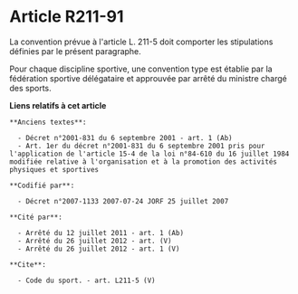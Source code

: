 # Article R211-91

La convention prévue à l'article L. 211-5 doit comporter les stipulations définies par le présent paragraphe. 

Pour chaque discipline sportive, une convention type est établie par la fédération sportive délégataire et approuvée par
arrêté du ministre chargé des sports.

**Liens relatifs à cet article**

	**Anciens textes**:

	  - Décret n°2001-831 du 6 septembre 2001 - art. 1 (Ab)
	  - Art. 1er du décret n°2001-831 du 6 septembre 2001 pris pour l'application de l'article 15-4 de la loi n°84-610 du 16 juillet 1984 modifiée relative à l'organisation et à la promotion des activités physiques et sportives

	**Codifié par**:

	  - Décret n°2007-1133 2007-07-24 JORF 25 juillet 2007

	**Cité par**:

	  - Arrêté du 12 juillet 2011 - art. 1 (Ab)
	  - Arrêté du 26 juillet 2012 - art. (V)
	  - Arrêté du 26 juillet 2012 - art. 1 (V)

	**Cite**:

	  - Code du sport. - art. L211-5 (V)
